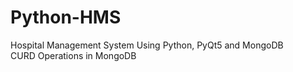 # Python-HMS
Hospital Management System Using Python, PyQt5 and MongoDB
<br>CURD Operations in MongoDB
